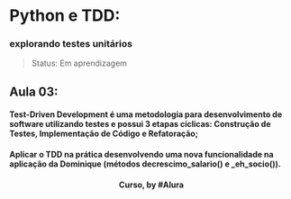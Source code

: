 # Python e TDD: 
### explorando testes unitários

> Status: Em aprendizagem

## Aula 03: 

#### Test-Driven Development é uma metodologia para desenvolvimento de software utilizando testes e possui 3 etapas cíclicas: Construção de Testes, Implementação de Código e Refatoração;

#### Aplicar o TDD na prática desenvolvendo uma nova funcionalidade na aplicação da Dominique (métodos decrescimo_salario() e _eh_socio()).

<div align=center>
  <h4>Curso, by #Alura</h4>